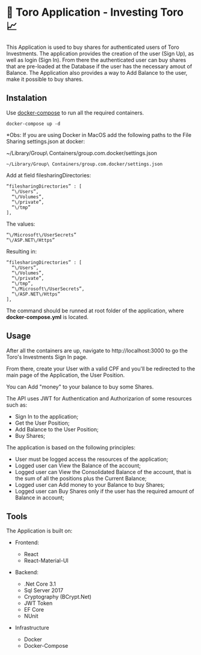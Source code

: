 # 💸 Toro Application - Investing Toro 📈

This Application is used to buy shares for authenticated users of Toro Investments.
The application provides the creation of the user (Sign Up), as well as login (Sign In).
From there the authenticated user can buy shares that are pre-loaded at the Database if the user has the necessary amout of Balance.
The Application also provides a way to Add Balance to the user, make it possible to buy shares.

## Instalation

Use [docker-compose](https://docs.docker.com/compose/install/) to run all the required containers.

```
docker-compose up -d
```

*Obs: If you are using Docker in MacOS add the following paths to the File Sharing settings.json at docker:

  ~/Library/Group\ Containers/group.com.docker/settings.json

  ```
  ~/Library/Group\ Containers/group.com.docker/settings.json
  ```
  Add at field filesharingDirectories:

  ```
  “filesharingDirectories” : [
    “\/Users”,
    “\/Volumes”,
    “\/private”,
    “\/tmp”
  ],
  ```
  The values:
  ```
  “\/Microsoft\/UserSecrets”
  “\/ASP.NET\/Https”
  ```

  Resulting in:

  ```
  “filesharingDirectories” : [
    “\/Users”,
    “\/Volumes”,
    “\/private”,
    “\/tmp”,
    “\/Microsoft\/UserSecrets”,
    “\/ASP.NET\/Https”
  ],
  ```

The command should be runned at root folder of the application, where <b>docker-compose.yml</b> is located.


## Usage

After all the containers are up, navigate to http://localhost:3000 to go the Toro's Investments Sign In page.

From there, create your User with a valid CPF and you'll be redirected to the main page of the Application, the User Position.

You can Add "money" to your balance to buy some Shares.

The API uses JWT for Authentication and Authorizarion of some resources such as:  

* Sign In to the application;
* Get the User Position;
* Add Balance to the User Position;
* Buy Shares;

The application is based on the following principles:  

* User must be logged access the resources of the application;
* Logged user can View the Balance of the account;
* Logged user can View the Consolidated Balance of the account, that is the sum of all the positions plus the Current Balance;
* Logged user can Add money to your Balance to buy Shares;
* Logged user can Buy Shares only if the user has the required amount of Balance in account;

## Tools

The Application is built on:
* Frontend:
  * React
  * React-Material-UI

* Backend:
  * .Net Core 3.1
  * Sql Server 2017
  * Cryptography (BCrypt.Net)
  * JWT Token
  * EF Core
  * NUnit

* Infrastructure
  * Docker
  * Docker-Compose
